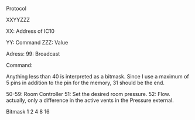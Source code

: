 Protocol

XXYYZZZ

XX: Address of IC10

YY: Command
ZZZ: Value

Adress:
99: Broadcast

Command: 

Anything less than 40 is interpreted as a bitmask. Since I use a maximum of 5 pins in addition to the pin for the memory, 31 should be the end.

50-59: Room Controller
51: Set the desired room pressure.
52: Flow. actually, only a difference in the active vents in the Pressure external.




Bitmask
1
2
4
8
16
